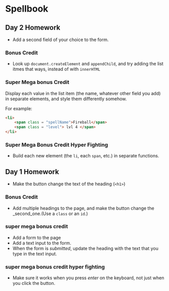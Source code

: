 # Spellbook

## Day 2 Homework

* Add a second field of your choice to the form.

### Bonus Credit

* Look up `document.createElement` and `appendChild`, and try adding the list itmes that ways, instead of with `innerHTML`

### Super Mega bonus Credit

Display each value in the list item (the name, whatever other field you add) in separate elements, and style them differently somehow.

For example:

```html
<li>
    <span class = "spellName">Fireball</span>
    <span class = "level"> lvl 4 </span>
</li>
```

### Super Mega Bonus Credit Hyper Fighting

* Build each new element (the `li`, each `span`, etc.) in separate functions.




## Day 1 Homework

* Make the button change the text of the heading (`<h1>`)

### Bonus Credit

* Add multiple headings to the page, and make the button change the _second_one.(Use a `class` or an `id`.)

### super mega bonus credit

* Add a form to the page
* Add a text input to the form.
* When the form is _submitted_, update the heading with the text that you type in the text input.

### super mega bonus credit hyper fighting

* Make sure it works when you press _enter_ on the keyboard, not just when you click the button.